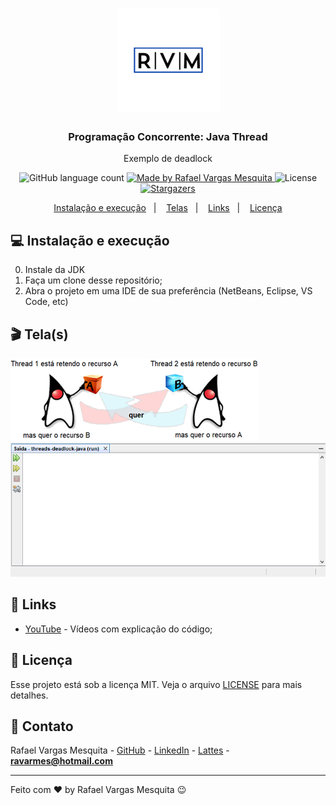 <h1 align="center">
    <img alt="RVM" src="https://github.com/ravarmes/threads-deadlock-java/blob/master/assets/logo.jpg" />
</h1>

<h3 align="center">
  Programação Concorrente: Java Thread
</h3>

<p align="center">Exemplo de deadlock</p>

<p align="center">
  <img alt="GitHub language count" src="https://img.shields.io/github/languages/count/ravarmes/threads-deadlock-java?color=%2304D361">

  <a href="http://www.linkedin.com/in/rafael-vargas-mesquita">
    <img alt="Made by Rafael Vargas Mesquita" src="https://img.shields.io/badge/made%20by-Rafael%20Vargas%20Mesquita-%2304D361">
  </a>

  <img alt="License" src="https://img.shields.io/badge/license-MIT-%2304D361">

  <a href="https://github.com/ravarmes/threads-deadlock-java/stargazers">
    <img alt="Stargazers" src="https://img.shields.io/github/stars/ravarmes/threads-deadlock-java?style=social">
  </a>
</p>

<p align="center">
  <a href="#-instalacao">Instalação e execução</a>&nbsp;&nbsp;&nbsp;|&nbsp;&nbsp;&nbsp;
  <a href="#-telas">Telas</a>&nbsp;&nbsp;&nbsp;|&nbsp;&nbsp;&nbsp;
  <a href="#-links">Links</a>&nbsp;&nbsp;&nbsp;|&nbsp;&nbsp;&nbsp;
  <a href="#-licenca">Licença</a>
</p>

## :computer: Instalação e execução <a name="-instalacao"/></a>

0. Instale da JDK
1. Faça um clone desse repositório;
2. Abra o projeto em uma IDE de sua preferência (NetBeans, Eclipse, VS Code, etc)

## :clapper: Tela(s) <a name="-telas"/></a>

![Tela1](https://github.com/ravarmes/threads-deadlock-java/blob/master/assets/threads-deadlock-java.png)
![Tela2](https://github.com/ravarmes/threads-deadlock-java/blob/master/assets/threads-deadlock-java.gif)

## :link: Links <a name="-links"/></a>

- [YouTube](https://www.youtube.com/watch?v=bCmrhSma5bw&list=PL-mvLy2ws8IJQlIm-OIU9WO-hJPlARq_W) - Vídeos com explicação do código;

## :memo: Licença <a name="-licenca"/></a>

Esse projeto está sob a licença MIT. Veja o arquivo [LICENSE](LICENSE.md) para mais detalhes.

## :email: Contato

Rafael Vargas Mesquita - [GitHub](https://github.com/ravarmes) - [LinkedIn](https://www.linkedin.com/in/rafael-vargas-mesquita) - [Lattes](http://lattes.cnpq.br/6616283627544820) - **ravarmes@hotmail.com**

---

Feito com ♥ by Rafael Vargas Mesquita :wink: